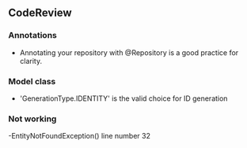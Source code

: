 ## CodeReview
### Annotations
- Annotating your repository with @Repository is a good practice for clarity.

### Model class
- 'GenerationType.IDENTITY' is the valid choice for ID generation
### Not working
-EntityNotFoundException() line number 32